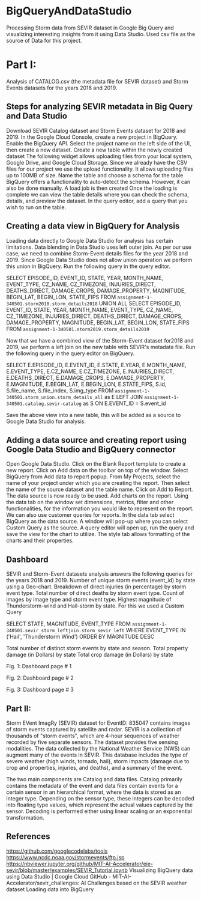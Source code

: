 # BigQueryAndDataStudio
Processing Storm data from SEVIR dataset in Google Big Query and visualizing interesting insights from it using Data Studio. Used csv file as the source of Data for this project.
# Part I: 
Analysis of CATALOG.csv (the metadata file for SEVIR dataset) and Storm Events datasets for the years 2018 and 2019. 
## Steps for analyzing SEVIR metadata in Big Query and Data Studio
Download SEVIR Catalog dataset and Storm Events dataset for 2018 and 2019.
In the Google Cloud Console, create a new project in BigQuery. 
Enable the BigQuery API. 
Select the project name on the left side of the UI, then create a new dataset.
Create a new table within the newly created dataset
The following widget allows uploading files from your local system, Google Drive, and Google Cloud Storage.
Since we already have the CSV files for our project we use the upload functionality. It allows uploading files up to 100MB of size.
Name the table and choose a schema for the table
BigQuery offers a functionality to auto-detect the schema. However, it can also be done manually.
A load job is then created
Once the loading is complete we can view the table details where you can check the schema, details, and preview the dataset. 
In the query editor, add a query that you wish to run on the table. 
## Creating a data view in BigQuery for Analysis
Loading data directly to Google Data Studio for analysis has certain limitations. Data blending in Data Studio uses left outer join. 
As per our use case, we need to combine Storm-Event details files for the year 2018 and 2019. Since Google Data Studio does not allow union operation we perform this union in BigQuery. Run the following query in the query editor.
 
SELECT EPISODE_ID, EVENT_ID, STATE, YEAR, MONTH_NAME, EVENT_TYPE, CZ_NAME, CZ_TIMEZONE, INJURIES_DIRECT, DEATHS_DIRECT, DAMAGE_CROPS, DAMAGE_PROPERTY, MAGNITUDE, BEGIN_LAT, BEGIN_LON, STATE_FIPS 
FROM `assignment-1-340501.storm2018.storm_details2018`
UNION ALL 
SELECT EPISODE_ID, EVENT_ID, STATE, YEAR, MONTH_NAME, EVENT_TYPE, CZ_NAME, CZ_TIMEZONE, INJURIES_DIRECT, DEATHS_DIRECT, DAMAGE_CROPS, DAMAGE_PROPERTY, MAGNITUDE, BEGIN_LAT, BEGIN_LON, STATE_FIPS 
FROM `assignment-1-340501.storm2019.storm_details2019`

 
Now that we have a combined view of the Storm-Event dataset for2018 and 2019, we perform a left join on the new table with SEVIR's metadata file. Run the following query in the query editor on BigQuery.

SELECT E.EPISODE_ID, E.EVENT_ID, E.STATE, E.YEAR, E.MONTH_NAME, E.EVENT_TYPE, E.CZ_NAME, E.CZ_TIMEZONE, E.INJURIES_DIRECT, E.DEATHS_DIRECT, E.DAMAGE_CROPS, E.DAMAGE_PROPERTY, E.MAGNITUDE, E.BEGIN_LAT, E.BEGIN_LON, E.STATE_FIPS, S.id, S.file_name, S.file_index, S.img_type 
FROM `assignment-1-340501.storm_union.storm_details_all` as E LEFT JOIN `assignment-1-340501.catalog.sevir-catalog` as S ON E.EVENT_ID = S.event_id


Save the above view into a new table, this will be added as a source to Google Data Studio for analysis.





## Adding a data source and creating report using Google Data Studio and BigQuery connector
Open Google Data Studio. Click on the Blank Report template to create a new report.
Click on Add data on the toolbar on top of the window. Select BigQuery from Add data to report popup.
From My Projects, select the name of your project under which you are creating the report. Then select the name of the source dataset and the table name. Click on Add to Report. The data source is now ready to be used.
Add charts on the report. Using the data tab on the window set dimensions, metrics, filter and other functionalities, for the information you would like to represent on the report.
We can also use customer queries for reports. In the data tab select BigQuery as the data source. A window will pop-up where you can select Custom Query as the source. A query editor will open up, run the query and save the view for the chart to utilize. 
The style tab allows formatting of the charts and their properties.

## Dashboard
SEVIR and Storm-Event datasets analysis answers the following queries for the years 2018 and 2019.
Number of unique storm events (event_id) by state using a Geo-chart.
Breakdown of direct injuries (in percentage) by storm event type.
Total number of direct deaths by storm event type.
Count of images by image type and storm event type.
Highest magnitude of Thunderstorm-wind and Hail-storm by state.
For this we used a Custom Query

SELECT STATE, MAGNITUDE, EVENT_TYPE
FROM `assignment-1-340501.sevir_storm_leftjoin.storm_sevir_left`
WHERE EVENT_TYPE IN ('Hail', 'Thunderstorm Wind')
ORDER BY MAGNITUDE DESC


Total number of distinct storm events by state and season.
Total property damage (in Dollars) by state
Total crop damage (in Dollars) by state



Fig. 1: Dashboard page # 1

Fig. 2: Dashboard page # 2

Fig. 3: Dashboard page # 3















## Part II: 
Storm EVent ImagRy (SEVIR) dataset for EventID: 835047 contains images of storm events captured by satellite and radar. SEVIR is a collection of thousands of "storm events", which are 4-hour sequences of weather recorded by five separate sensors. The dataset provides five sensing modalities. 
The data collected by the National Weather Service (NWS) can augment many of the events in SEVIR. This database includes the type of severe weather (high winds, tornado, hail), storm impacts (damage due to crop and properties, injuries, and deaths), and a summary of the event.

The two main components are Catalog and data files. Catalog primarily contains the metadata of the event and data files contain events for a certain sensor in an hierarchical format, where the data is stored as an integer type. Depending on the sensor type, these integers can be decoded into floating type values, which represent the actual values captured by the sensor. Decoding is performed either using linear scaling or an exponential transformation.
## References 
https://github.com/googlecodelabs/tools
https://www.ncdc.noaa.gov/stormevents/ftp.jsp
https://nbviewer.jupyter.org/github/MIT-AI-Accelerator/eie-sevir/blob/master/examples/SEVIR_Tutorial.ipynb
Visualizing BigQuery data using Data Studio | Google Cloud
GitHub - MIT-AI-Accelerator/sevir_challenges: AI Challenges based on the SEVIR weather dataset
Loading data into BigQuery
